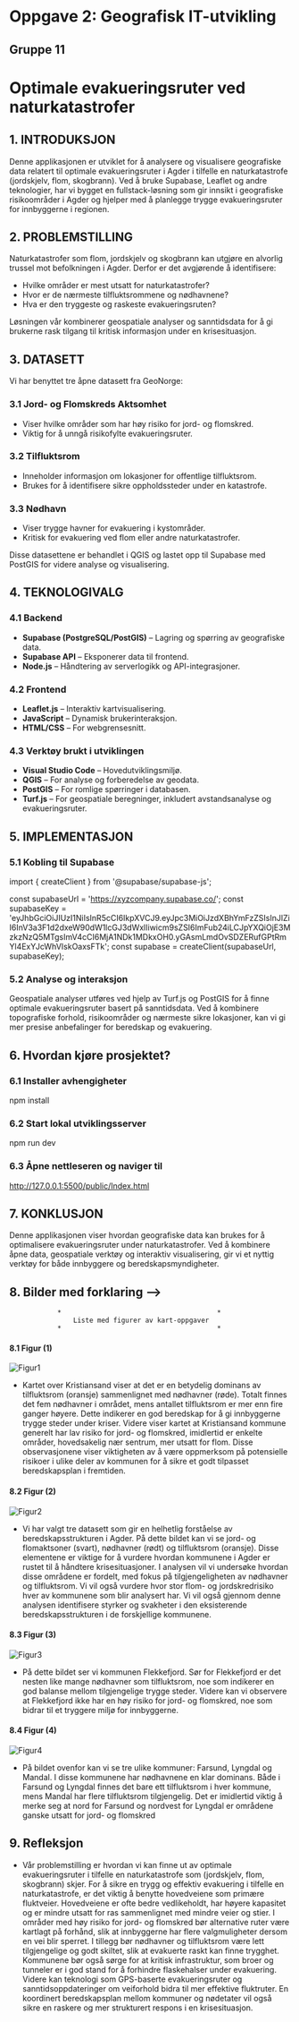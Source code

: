 # Oppgave 2: Geografisk IT-utvikling

## Gruppe 11

# Optimale evakueringsruter ved naturkatastrofer

## 1. INTRODUKSJON
Denne applikasjonen er utviklet for å analysere og visualisere geografiske data relatert til optimale evakueringsruter i Agder i tilfelle en naturkatastrofe (jordskjelv, flom, skogbrann). Ved å bruke Supabase, Leaflet og andre teknologier, har vi bygget en fullstack-løsning som gir innsikt i geografiske risikoområder i Agder og hjelper med å planlegge trygge evakueringsruter for innbyggerne i regionen.

## 2. PROBLEMSTILLING
Naturkatastrofer som flom, jordskjelv og skogbrann kan utgjøre en alvorlig trussel mot befolkningen i Agder. Derfor er det avgjørende å identifisere:

- Hvilke områder er mest utsatt for naturkatastrofer?
- Hvor er de nærmeste tilfluktsrommene og nødhavnene?
- Hva er den tryggeste og raskeste evakueringsruten?

Løsningen vår kombinerer geospatiale analyser og sanntidsdata for å gi brukerne rask tilgang til kritisk informasjon under en krisesituasjon.

## 3. DATASETT
Vi har benyttet tre åpne datasett fra GeoNorge:

### 3.1 Jord- og Flomskreds Aktsomhet
- Viser hvilke områder som har høy risiko for jord- og flomskred.
- Viktig for å unngå risikofylte evakueringsruter.

### 3.2 Tilfluktsrom
- Inneholder informasjon om lokasjoner for offentlige tilfluktsrom.
- Brukes for å identifisere sikre oppholdssteder under en katastrofe.

### 3.3 Nødhavn
- Viser trygge havner for evakuering i kystområder.
- Kritisk for evakuering ved flom eller andre naturkatastrofer.

Disse datasettene er behandlet i QGIS og lastet opp til Supabase med PostGIS for videre analyse og visualisering.

## 4. TEKNOLOGIVALG

### 4.1 Backend
- **Supabase (PostgreSQL/PostGIS)** – Lagring og spørring av geografiske data.
- **Supabase API** – Eksponerer data til frontend.
- **Node.js** – Håndtering av serverlogikk og API-integrasjoner.

### 4.2 Frontend
- **Leaflet.js** – Interaktiv kartvisualisering.
- **JavaScript** – Dynamisk brukerinteraksjon.
- **HTML/CSS** – For webgrensesnitt.

### 4.3 Verktøy brukt i utviklingen
- **Visual Studio Code** – Hovedutviklingsmiljø.
- **QGIS** – For analyse og forberedelse av geodata.
- **PostGIS** – For romlige spørringer i databasen.
- **Turf.js** – For geospatiale beregninger, inkludert avstandsanalyse og evakueringsruter.

## 5. IMPLEMENTASJON

### 5.1 Kobling til Supabase
import { createClient } from '@supabase/supabase-js';

const supabaseUrl = 'https://xyzcompany.supabase.co/';
const supabaseKey = 'eyJhbGciOiJIUzI1NiIsInR5cCI6IkpXVCJ9.eyJpc3MiOiJzdXBhYmFzZSIsInJlZiI6InV3a3F1d2dxeW90dW1lcGJ3dWxlIiwicm9sZSI6ImFub24iLCJpYXQiOjE3MzkzNzQ5MTgsImV4cCI6MjA1NDk1MDkxOH0.yGAsmLmdOvSDZERufGPtRmYl4ExYJcWhVIskOaxsFTk';
const supabase = createClient(supabaseUrl, supabaseKey);


### 5.2 Analyse og interaksjon
Geospatiale analyser utføres ved hjelp av Turf.js og PostGIS for å finne optimale evakueringsruter basert på sanntidsdata. Ved å kombinere topografiske forhold, risikoområder og nærmeste sikre lokasjoner, kan vi gi mer presise anbefalinger for beredskap og evakuering.



## 6. Hvordan kjøre prosjektet?

### 6.1 Installer avhengigheter
npm install
### 6.2 Start lokal utviklingsserver
npm run dev

### 6.3 Åpne nettleseren og naviger til
http://127.0.0.1:5500/public/Index.html

## 7. KONKLUSJON
Denne applikasjonen viser hvordan geografiske data kan brukes for å optimalisere evakueringsruter under naturkatastrofer. Ved å kombinere åpne data, geospatiale verktøy og interaktiv visualisering, gir vi et nyttig verktøy for både innbyggere og beredskapsmyndigheter.



## 8. Bilder med forklaring -->

                *                                       *
                    Liste med figurer av kart-oppgaver 
                *                                       *

#### 8.1 Figur (1)
![Figur1](https://github.com/Zakahashi03/GeoAI/blob/main/IMAGES/Skjermbilde%202025-03-04%20kl.%2012.33.44.png)

* Kartet over Kristiansand viser at det er en betydelig dominans av tilfluktsrom (oransje) sammenlignet med nødhavner (røde). Totalt finnes det fem nødhavner i området, mens antallet tilfluktsrom er mer enn fire ganger høyere. Dette indikerer en god beredskap for å gi innbyggerne trygge steder under kriser. Videre viser kartet at Kristiansand kommune generelt har lav risiko for jord- og flomskred, imidlertid er enkelte områder, hovedsakelig nær sentrum, mer utsatt for flom. Disse observasjonene viser viktigheten av å være oppmerksom på potensielle risikoer i ulike deler av kommunen for å sikre et godt tilpasset beredskapsplan i fremtiden. 

#### 8.2 Figur (2)
![Figur2](https://github.com/Zakahashi03/GeoAI/blob/main/IMAGES/Skjermbilde%202025-03-04%20kl.%2012.33.00.png)

* Vi har valgt tre datasett som gir en helhetlig forståelse av beredskapsstrukturen i Agder. På dette bildet kan vi se jord- og flomaktsoner (svart), nødhavner (rødt) og tilfluktsrom (oransje). Disse elementene er viktige for å vurdere hvordan kommunene i Agder er rustet til å håndtere krisesituasjoner. I analysen vil vi undersøke hvordan disse områdene er fordelt, med fokus på tilgjengeligheten av nødhavner og tilfluktsrom. Vi vil også vurdere hvor stor  flom- og jordskredrisiko hver av kommunene som blir analysert har. Vi vil også gjennom denne analysen identifisere styrker og svakheter i den eksisterende beredskapsstrukturen i de forskjellige kommunene. 

#### 8.3 Figur (3)
![Figur3](https://github.com/Zakahashi03/GeoAI/blob/main/IMAGES/Skjermbilde%202025-03-04%20kl.%2012.33.17.png)

* På dette bildet ser vi kommunen Flekkefjord. Sør for Flekkefjord er det nesten like mange nødhavner som tilfluktsrom, noe som indikerer en god balanse mellom tilgjengelige trygge steder. Videre kan vi observere at Flekkefjord ikke har en høy risiko for jord- og flomskred, noe som bidrar til et tryggere miljø for innbyggerne.

#### 8.4 Figur (4)
![Figur4](https://github.com/Zakahashi03/GeoAI/blob/main/IMAGES/Skjermbilde%202025-03-04%20kl.%2012.33.32.png)

* På bildet ovenfor kan vi se tre ulike kommuner: Farsund, Lyngdal og Mandal. I disse kommunene har nødhavnene en klar dominans. Både i Farsund og Lyngdal finnes det bare ett tilfluktsrom i hver kommune, mens Mandal har flere tilfluktsrom tilgjengelig. Det er imidlertid viktig å merke seg at nord for Farsund og nordvest for Lyngdal er områdene ganske utsatt for jord- og flomskred
 

## 9. Refleksjon

* Vår problemstilling er hvordan vi kan finne ut av optimale evakueringsruter i tilfelle en naturkatastrofe som (jordskjelv, flom, skogbrann) skjer. For å sikre en trygg og effektiv evakuering i tilfelle en naturkatastrofe, er det viktig å benytte hovedveiene som primære fluktveier. Hovedveiene er ofte bedre vedlikeholdt, har høyere kapasitet og er mindre utsatt for ras sammenlignet med mindre veier og stier. I områder med høy risiko for jord- og flomskred bør alternative ruter være kartlagt på forhånd, slik at innbyggerne har flere valgmuligheter dersom en vei blir sperret. I tillegg bør nødhavner og tilfluktsrom være lett tilgjengelige og godt skiltet, slik at evakuerte raskt kan finne trygghet. Kommunene bør også sørge for at kritisk infrastruktur, som broer og tunneler er i god stand for å forhindre flaskehalser under evakuering. Videre kan teknologi som GPS-baserte evakueringsruter og sanntidsoppdateringer om veiforhold bidra til mer effektive fluktruter. En koordinert beredskapsplan mellom kommuner og nødetater vil også sikre en raskere og mer strukturert respons i en krisesituasjon.